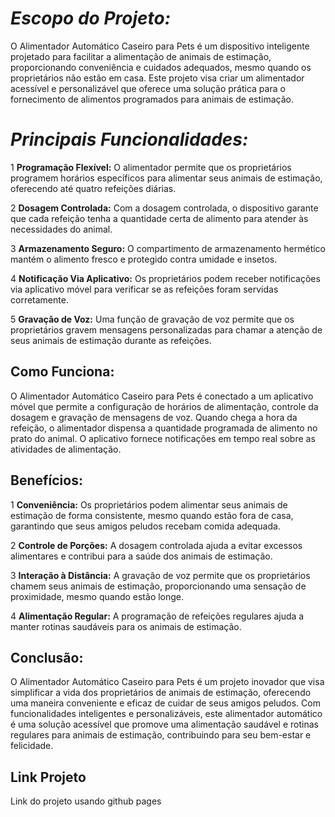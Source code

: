 # *Escopo do Projeto:*

O Alimentador Automático Caseiro para Pets é um dispositivo inteligente projetado para facilitar a alimentação de animais de estimação, proporcionando conveniência e cuidados adequados, mesmo quando os proprietários não estão em casa. Este projeto visa criar um alimentador acessível e personalizável que oferece uma solução prática para o fornecimento de alimentos programados para animais de estimação.

# *Principais Funcionalidades:*

1 **Programação Flexível:** O alimentador permite que os proprietários programem horários específicos para alimentar seus animais de estimação, oferecendo até quatro refeições diárias.

2 **Dosagem Controlada:** Com a dosagem controlada, o dispositivo garante que cada refeição tenha a quantidade certa de alimento para atender às necessidades do animal.

3 **Armazenamento Seguro:** O compartimento de armazenamento hermético mantém o alimento fresco e protegido contra umidade e insetos.

4 **Notificação Via Aplicativo:** Os proprietários podem receber notificações via aplicativo móvel para verificar se as refeições foram servidas corretamente.

5 **Gravação de Voz:** Uma função de gravação de voz permite que os proprietários gravem mensagens personalizadas para chamar a atenção de seus animais de estimação durante as refeições.

## Como Funciona:

O Alimentador Automático Caseiro para Pets é conectado a um aplicativo móvel que permite a configuração de horários de alimentação, controle da dosagem e gravação de mensagens de voz. Quando chega a hora da refeição, o alimentador dispensa a quantidade programada de alimento no prato do animal. O aplicativo fornece notificações em tempo real sobre as atividades de alimentação.

## Benefícios:

1 **Conveniência:** Os proprietários podem alimentar seus animais de estimação de forma consistente, mesmo quando estão fora de casa, garantindo que seus amigos peludos recebam comida adequada.

2 **Controle de Porções:** A dosagem controlada ajuda a evitar excessos alimentares e contribui para a saúde dos animais de estimação.

3 **Interação à Distância:** A gravação de voz permite que os proprietários chamem seus animais de estimação, proporcionando uma sensação de proximidade, mesmo quando estão longe.

4 **Alimentação Regular:** A programação de refeições regulares ajuda a manter rotinas saudáveis para os animais de estimação.

## Conclusão:

O Alimentador Automático Caseiro para Pets é um projeto inovador que visa simplificar a vida dos proprietários de animais de estimação, oferecendo uma maneira conveniente e eficaz de cuidar de seus amigos peludos. Com funcionalidades inteligentes e personalizáveis, este alimentador automático é uma solução acessível que promove uma alimentação saudável e rotinas regulares para animais de estimação, contribuindo para seu bem-estar e felicidade.

## Link Projeto

Link do projeto usando github pages

